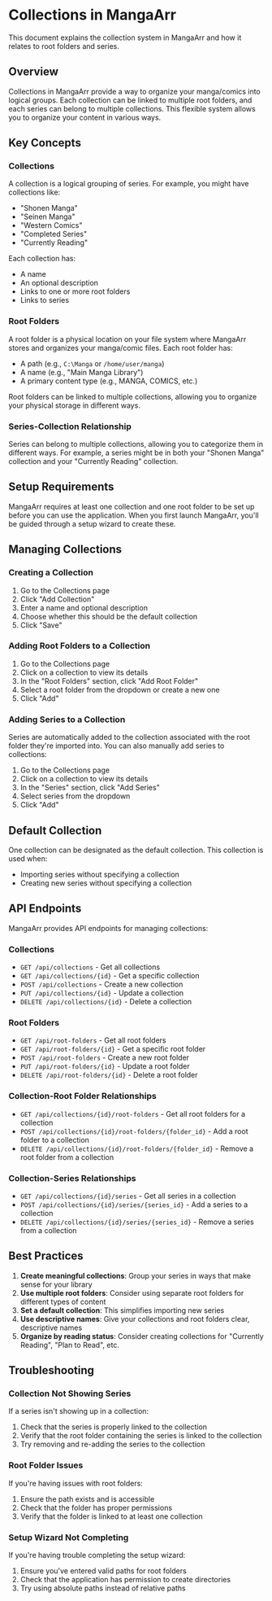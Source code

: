 # Collections in MangaArr

This document explains the collection system in MangaArr and how it relates to root folders and series.

## Overview

Collections in MangaArr provide a way to organize your manga/comics into logical groups. Each collection can be linked to multiple root folders, and each series can belong to multiple collections. This flexible system allows you to organize your content in various ways.

## Key Concepts

### Collections

A collection is a logical grouping of series. For example, you might have collections like:
- "Shonen Manga"
- "Seinen Manga"
- "Western Comics"
- "Completed Series"
- "Currently Reading"

Each collection has:
- A name
- An optional description
- Links to one or more root folders
- Links to series

### Root Folders

A root folder is a physical location on your file system where MangaArr stores and organizes your manga/comic files. Each root folder has:
- A path (e.g., `C:\Manga` or `/home/user/manga`)
- A name (e.g., "Main Manga Library")
- A primary content type (e.g., MANGA, COMICS, etc.)

Root folders can be linked to multiple collections, allowing you to organize your physical storage in different ways.

### Series-Collection Relationship

Series can belong to multiple collections, allowing you to categorize them in different ways. For example, a series might be in both your "Shonen Manga" collection and your "Currently Reading" collection.

## Setup Requirements

MangaArr requires at least one collection and one root folder to be set up before you can use the application. When you first launch MangaArr, you'll be guided through a setup wizard to create these.

## Managing Collections

### Creating a Collection

1. Go to the Collections page
2. Click "Add Collection"
3. Enter a name and optional description
4. Choose whether this should be the default collection
5. Click "Save"

### Adding Root Folders to a Collection

1. Go to the Collections page
2. Click on a collection to view its details
3. In the "Root Folders" section, click "Add Root Folder"
4. Select a root folder from the dropdown or create a new one
5. Click "Add"

### Adding Series to a Collection

Series are automatically added to the collection associated with the root folder they're imported into. You can also manually add series to collections:

1. Go to the Collections page
2. Click on a collection to view its details
3. In the "Series" section, click "Add Series"
4. Select series from the dropdown
5. Click "Add"

## Default Collection

One collection can be designated as the default collection. This collection is used when:
- Importing series without specifying a collection
- Creating new series without specifying a collection

## API Endpoints

MangaArr provides API endpoints for managing collections:

### Collections

- `GET /api/collections` - Get all collections
- `GET /api/collections/{id}` - Get a specific collection
- `POST /api/collections` - Create a new collection
- `PUT /api/collections/{id}` - Update a collection
- `DELETE /api/collections/{id}` - Delete a collection

### Root Folders

- `GET /api/root-folders` - Get all root folders
- `GET /api/root-folders/{id}` - Get a specific root folder
- `POST /api/root-folders` - Create a new root folder
- `PUT /api/root-folders/{id}` - Update a root folder
- `DELETE /api/root-folders/{id}` - Delete a root folder

### Collection-Root Folder Relationships

- `GET /api/collections/{id}/root-folders` - Get all root folders for a collection
- `POST /api/collections/{id}/root-folders/{folder_id}` - Add a root folder to a collection
- `DELETE /api/collections/{id}/root-folders/{folder_id}` - Remove a root folder from a collection

### Collection-Series Relationships

- `GET /api/collections/{id}/series` - Get all series in a collection
- `POST /api/collections/{id}/series/{series_id}` - Add a series to a collection
- `DELETE /api/collections/{id}/series/{series_id}` - Remove a series from a collection

## Best Practices

1. **Create meaningful collections**: Group your series in ways that make sense for your library
2. **Use multiple root folders**: Consider using separate root folders for different types of content
3. **Set a default collection**: This simplifies importing new series
4. **Use descriptive names**: Give your collections and root folders clear, descriptive names
5. **Organize by reading status**: Consider creating collections for "Currently Reading", "Plan to Read", etc.

## Troubleshooting

### Collection Not Showing Series

If a series isn't showing up in a collection:
1. Check that the series is properly linked to the collection
2. Verify that the root folder containing the series is linked to the collection
3. Try removing and re-adding the series to the collection

### Root Folder Issues

If you're having issues with root folders:
1. Ensure the path exists and is accessible
2. Check that the folder has proper permissions
3. Verify that the folder is linked to at least one collection

### Setup Wizard Not Completing

If you're having trouble completing the setup wizard:
1. Ensure you've entered valid paths for root folders
2. Check that the application has permission to create directories
3. Try using absolute paths instead of relative paths
